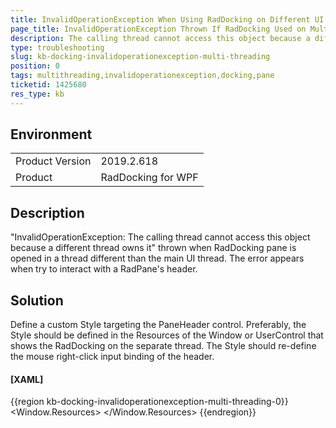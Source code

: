 ```yaml
---
title: InvalidOperationException When Using RadDocking on Different UI Threads
page_title: InvalidOperationException Thrown If RadDocking Used on Multi Threads
description: The calling thread cannot access this object because a different thread owns it - message shown when RadDocking is shown on a separate UI thread.
type: troubleshooting
slug: kb-docking-invalidoperationexception-multi-threading
position: 0
tags: multithreading,invalidoperationexception,docking,pane
ticketid: 1425680
res_type: kb
---
```


## Environment
<table>
    <tbody>
	    <tr>
	    	<td>Product Version</td>
	    	<td>2019.2.618</td>
	    </tr>
	    <tr>
	    	<td>Product</td>
	    	<td>RadDocking for WPF</td>
	    </tr>
    </tbody>
</table>

## Description

"InvalidOperationException: The calling thread cannot access this object because a different thread owns it" thrown when RadDocking pane is opened in a thread different than the main UI thread. The error appears when try to interact with a RadPane's header.

## Solution

Define a custom Style targeting the PaneHeader control. Preferably, the Style should be defined in the Resources of the Window or UserControl that shows the RadDocking on the separate thread. The Style should re-define the mouse right-click input binding of the header.

#### __[XAML]__
{{region kb-docking-invalidoperationexception-multi-threading-0}}
	<Window.Resources>
		<!-- If you use NoXaml dlls set the following property on the Style object: BasedOn="{StaticResource PaneHeaderStyle}" -->
		<Style TargetType="telerik:PaneHeader">
			<Setter Property="telerik:InputBindingsManager.InputBindings">
				<Setter.Value>
					<InputBindingCollection>
						<MouseBinding Command="telerik:RadDockingCommands.PaneHeaderMenuOpen">
							<MouseBinding.Gesture>
								<MouseGesture MouseAction="RightClick" />
							</MouseBinding.Gesture>
						</MouseBinding>
					</InputBindingCollection>
				</Setter.Value>
			</Setter>
		</Style>
	</Window.Resources>
{{endregion}}
